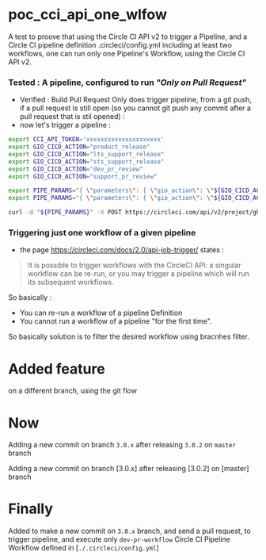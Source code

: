 # poc_cci_api_one_wlfow

A test to proove that using the Circle CI API v2 to trigger a Pipeline, and a Circle CI pipeline definition .circleci/config.yml including at least two workflows, one can run only one Pipeline's Workflow, using the Circle CI API v2.

### Tested : A pipeline, configured to run _"Only on Pull Request"_

* Verified : Build Pull Request Only does trigger pipeline, from a git push, if a pull request is still open (so you cannot git push any commit after a pull request that is stil opened) :
* now let's trigger a pipeline :

```bash
export CCI_API_TOKEN='xxxxxxxxxxxxxxxxxxxxx'
export GIO_CICD_ACTION="product_release"
export GIO_CICD_ACTION="lts_support_release"
export GIO_CICD_ACTION="sts_support_release"
export GIO_CICD_ACTION="dev_pr_review"
export GIO_CICD_ACTION="support_pr_review"

export PIPE_PARAMS="{ \"parameters\": { \"gio_action\": \"${GIO_CICD_ACTION}\", \"pull_req_bot_image_tag\": \"4.8.2\" } }"
export PIPE_PARAMS="{ \"parameters\": { \"gio_action\": \"${GIO_CICD_ACTION}\" } }"

curl -d "${PIPE_PARAMS}" -X POST https://circleci.com/api/v2/project/gh/gravitee-lab/poc_cci_api_one_wlfow/pipeline -H 'Accept: application/json' -H 'Content-Type: application/json' -H "Circle-Token: ${CCI_API_TOKEN}" | jq .


```

### Triggering just one workflow of a given pipeline

* the page https://circleci.com/docs/2.0/api-job-trigger/ states :

>
>  It is possible to trigger workflows with the CircleCI API: a singular workflow can be re-run, or you may trigger a pipeline which will run its subsequent workflows.
>

So basically :

* You can re-run a workflow of a pipeline Definition
* You cannot run a workflow of a pipeline "for the first time".

So basically solution is to filter the desired workflow using bracnhes filter.


# Added feature

on a different branch, using the git flow


# Now

Adding a new commit on branch `3.0.x` after releasing `3.0.2` on `master` branch

Adding a new commit on branch [3.0.x] after releasing [3.0.2] on [master] branch


# Finally

Added to make a new commit on `3.0.x` branch, and send a pull request, to trigger pipeline, and execute only `dev-pr-workflow` Circle CI Pipeline Workflow defined in [`./.circleci/config.yml`]
